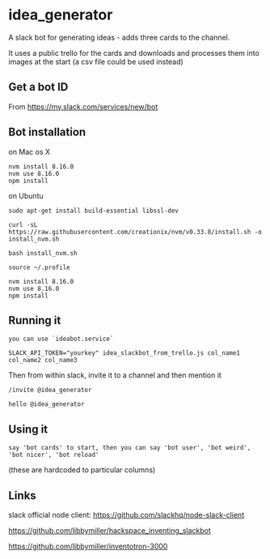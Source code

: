 # idea_generator

A slack bot for generating ideas - adds three cards to the channel.

It uses a public trello for the cards and downloads and processes them into images at the start (a 
csv file could be used instead)

## Get a bot ID

From https://my.slack.com/services/new/bot

## Bot installation 

on Mac os X

```brew install nvm
nvm install 8.16.0
nvm use 8.16.0
npm install
```

on Ubuntu

```sudo apt-get update
sudo apt-get install build-essential libssl-dev

curl -sL https://raw.githubusercontent.com/creationix/nvm/v0.33.8/install.sh -o install_nvm.sh

bash install_nvm.sh

source ~/.profile
```

```
nvm install 8.16.0
nvm use 8.16.0
npm install
```

## Running it

    you can use `ideabot.service`

    SLACK_API_TOKEN="yourkey" idea_slackbot_from_trello.js col_name1 col_name2 col_name3

Then from within slack, invite it to a channel and then mention it

```/invite @idea_generator```

```hello @idea_generator```

## Using it

```say 'bot cards' to start, then you can say 'bot user', 'bot weird', 'bot nicer', 'bot reload'```

(these are hardcoded to particular columns)

## Links

slack official node client: https://github.com/slackhq/node-slack-client

https://github.com/libbymiller/hackspace_inventing_slackbot

https://github.com/libbymiller/inventotron-3000


